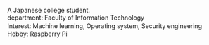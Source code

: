 A Japanese college student.  
department: Faculty of Information Technology  
Interest: Machine learning, Operating system, Security engineering　　
Hobby: Raspberry Pi

<!---
Keisuke-Magara/Keisuke-Magara is a ✨ special ✨ repository because its `README.md` (this file) appears on your GitHub profile.
You can click the Preview link to take a look at your changes.
--->
